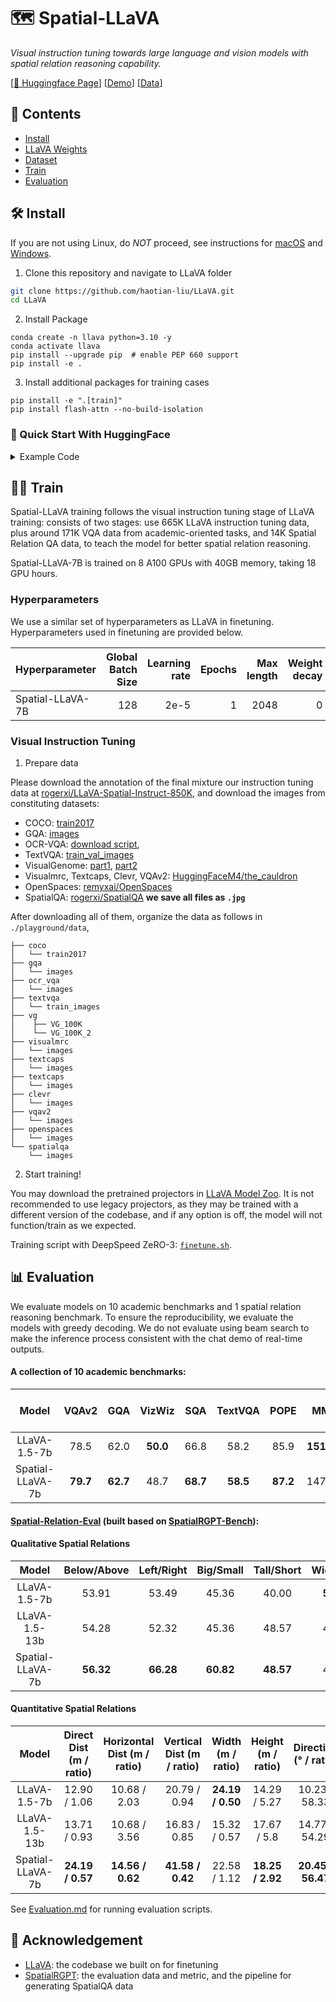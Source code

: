 # 🗺️ Spatial-LLaVA

*Visual instruction tuning towards large language and vision models with spatial relation reasoning capability.*

[[🤗 Huggingface Page](https://huggingface.co/rogerxi/Spatial-LLaVA-7B)] [[Demo](https://huggingface.co/spaces/rogerxi/Spatial-LLaVA)] [[Data](https://huggingface.co/datasets/rogerxi/LLaVA-Spatial-Instruct-850K)] 

<!--p align="center">
    <a href="https://llava.hliu.cc/"><img src="images/llava_logo.png" width="50%"></a> <br>
    Generated by <a href="https://gligen.github.io/">GLIGEN</a> via "a cute lava llama with glasses" and box prompt
</p-->

## 📑 Contents
- [Install](#install)
- [LLaVA Weights](https://huggingface.co/rogerxi/Spatial-LLaVA-7B)
- [Dataset](https://huggingface.co/datasets/rogerxi/LLaVA-Spatial-Instruct-850K)
- [Train](#train)
- [Evaluation](#evaluation)

## 🛠️ Install

If you are not using Linux, do *NOT* proceed, see instructions for [macOS](https://github.com/haotian-liu/LLaVA/blob/main/docs/macOS.md) and [Windows](https://github.com/haotian-liu/LLaVA/blob/main/docs/Windows.md).

1. Clone this repository and navigate to LLaVA folder
```bash
git clone https://github.com/haotian-liu/LLaVA.git
cd LLaVA
```

2. Install Package
```Shell
conda create -n llava python=3.10 -y
conda activate llava
pip install --upgrade pip  # enable PEP 660 support
pip install -e .
```

3. Install additional packages for training cases
```
pip install -e ".[train]"
pip install flash-attn --no-build-isolation
```

### 🚀 Quick Start With HuggingFace

<details>
<summary>Example Code</summary>

```Python
from llava.model.builder import load_pretrained_model
from llava.mm_utils import get_model_name_from_path
from llava.eval.run_llava import eval_model

model_path = "rogerxi/Spatial-LLaVA-7B"

tokenizer, model, image_processor, context_len = load_pretrained_model(
    model_path=model_path,
    model_base=None,
    model_name=get_model_name_from_path(model_path)
)
```

Check out the details wth the `load_pretrained_model` function in `llava/model/builder.py`.

You can also use the `eval_model` function in `llava/eval/run_llava.py` to get the output easily. By doing so, you can use this code on Colab directly after downloading this repository.

``` python
model_path = "rogerxi/Spatial-LLaVA-7B"
prompt = "What are the things I should be cautious about when I visit here?"
image_file = "https://llava-vl.github.io/static/images/view.jpg"

args = type('Args', (), {
    "model_path": model_path,
    "model_base": None,
    "model_name": get_model_name_from_path(model_path),
    "query": prompt,
    "conv_mode": None,
    "image_file": image_file,
    "sep": ",",
    "temperature": 0,
    "top_p": None,
    "num_beams": 1,
    "max_new_tokens": 512
})()

eval_model(args)
```
</details>

## 🏋️‍♀️ Train

Spatial-LLaVA training follows the visual instruction tuning stage of LLaVA training: consists of two stages: use 665K LLaVA instruction tuning data, plus around 171K VQA data from academic-oriented tasks, and 14K Spatial Relation QA data, to teach the model for better spatial relation reasoning. 

Spatial-LLaVA-7B is trained on 8 A100 GPUs with 40GB memory, taking 18 GPU hours. 

### Hyperparameters
We use a similar set of hyperparameters as LLaVA in finetuning. Hyperparameters used in finetuning are provided below.


| Hyperparameter | Global Batch Size | Learning rate | Epochs | Max length | Weight decay |
| --- | ---: | ---: | ---: | ---: | ---: |
| Spatial-LLaVA-7B | 128 | 2e-5 | 1 | 2048 | 0 |

### Visual Instruction Tuning

1. Prepare data

Please download the annotation of the final mixture our instruction tuning data at [rogerxi/LLaVA-Spatial-Instruct-850K](https://huggingface.co/datasets/rogerxi/LLaVA-Spatial-Instruct-850K), and download the images from constituting datasets:

- COCO: [train2017](http://images.cocodataset.org/zips/train2017.zip)
- GQA: [images](https://downloads.cs.stanford.edu/nlp/data/gqa/images.zip)
- OCR-VQA: [download script](https://drive.google.com/drive/folders/1_GYPY5UkUy7HIcR0zq3ZCFgeZN7BAfm_?usp=sharing), 
- TextVQA: [train_val_images](https://dl.fbaipublicfiles.com/textvqa/images/train_val_images.zip)
- VisualGenome: [part1](https://cs.stanford.edu/people/rak248/VG_100K_2/images.zip), [part2](https://cs.stanford.edu/people/rak248/VG_100K_2/images2.zip)
- Visualmrc, Textcaps, Clevr, VQAv2: [HuggingFaceM4/the_cauldron](https://huggingface.co/datasets/HuggingFaceM4/the_cauldron)
- OpenSpaces: [remyxai/OpenSpaces](https://huggingface.co/datasets/remyxai/OpenSpaces)
- SpatialQA: [rogerxi/SpatialQA](https://huggingface.co/datasets/rogerxi/SpatialQA)
**we save all files as `.jpg`**

After downloading all of them, organize the data as follows in `./playground/data`,

```
├── coco
│   └── train2017
├── gqa
│   └── images
├── ocr_vqa
│   └── images
├── textvqa
│   └── train_images
├── vg
│    ├── VG_100K
│    └── VG_100K_2
├── visualmrc
│   └── images
├── textcaps
│   └── images
├── textcaps
│   └── images
├── clevr
│   └── images
├── vqav2
│   └── images
├── openspaces
│   └── images
└── spatialqa
    └── images
```

2. Start training!

You may download the pretrained projectors in [LLaVA Model Zoo](https://github.com/haotian-liu/LLaVA/blob/main/docs/MODEL_ZOO.md). It is not recommended to use legacy projectors, as they may be trained with a different version of the codebase, and if any option is off, the model will not function/train as we expected.

Training script with DeepSpeed ZeRO-3: [`finetune.sh`](./scripts/v1_5/finetune-space.sh).


## 📊 Evaluation

We evaluate models on 10 academic benchmarks and 1 spatial relation reasoning benchmark. To ensure the reproducibility, we evaluate the models with greedy decoding. We do not evaluate using beam search to make the inference process consistent with the chat demo of real-time outputs.

#### A collection of 10 academic benchmarks:
| Model                  |   VQAv2  |    GQA   |  VizWiz  |    SQA   |  TextVQA |   POPE   |     MME    | MM-Bench | MM-Bench-cn |  MM-Vet  |
|:-----------------------:|:--------:|:--------:|:--------:|:--------:|:--------:|:--------:|:----------:|:--------:|:-----------:|:--------:|
|   LLaVA-1.5-7b   |   78.5   |   62.0   | **50.0** |   66.8   |   58.2   |   85.9   | **1510.7** |   64.3   |     58.3    |   31.1   |
| Spatial-LLaVA-7b | **79.7** | **62.7** |   48.7   | **68.7** | **58.5** | **87.2** |   1472.7   | **67.8** |   **60.7**  | **31.6** |

#### [Spatial-Relation-Eval](https://huggingface.co/datasets/rogerxi/Spatial-Relation-Eval) (built based on [SpatialRGPT-Bench](https://huggingface.co/datasets/a8cheng/SpatialRGPT-Bench)):
#### Qualitative Spatial Relations

| Model                 | Below/Above | Left/Right | Big/Small | Tall/Short | Wide/Thin | Behind/Front | Avg |
|:-----------------------:|:------------:|:-----------:|:----------:|:-----------:|:----------:|:-------------:|:-------------: |
|   LLaVA-1.5-7b        |      53.91 |     53.49 |    45.36 |     40.00 |    **50.00** |     51.04 |  48.97  |
|   LLaVA-1.5-13b        |      54.28 |     52.32 |    45.36 |     48.57 |    49.02 |     47.92 |  49.67  | 
|   Spatial-LLaVA-7b    |      **56.32** |     **66.28** |    **60.82** |     **48.57** |    49.02 |      **52.08** | **55.12** |

#### Quantitative Spatial Relations

| Model                 | Direct Dist (m / ratio) | Horizontal Dist (m / ratio) | Vertical Dist (m / ratio) | Width (m / ratio) | Height (m / ratio) | Direction (° / ratio) |
|:-----------------------:|:------------------------:|:----------------------------:|:--------------------------:|:--------------------------:|:--------------------------:|:--------------------------:|
| LLaVA-1.5-7b          |     12.90 / 1.06         |     10.68 / 2.03             |     20.79 / 0.94          |     **24.19 / 0.50**  |     14.29 / 5.27   |      10.23 / 58.33    |
| LLaVA-1.5-13b          |     13.71 / 0.93         |     10.68 / 3.56             |     16.83 / 0.85          |    15.32 / 0.57  |    17.67 / 5.8   |      14.77 / 54.29    |
| Spatial-LLaVA-7b      |     **24.19 / 0.57**         |     **14.56 / 0.62**             |     **41.58 / 0.42**          |     22.58 / 1.12  |     **18.25 / 2.92**   |      **20.45 / 56.47**    |

See [Evaluation.md](./docs/Evaluation.md) for running evaluation scripts.

## 🙏 Acknowledgement
- [LLaVA](https://github.com/haotian-liu/LLaVA): the codebase we built on for finetuning
- [SpatialRGPT](https://github.com/AnjieCheng/SpatialRGPT): the evaluation data and metric, and the pipeline for generating SpatialQA data 